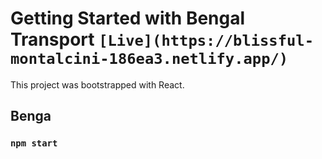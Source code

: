 # Getting Started with Bengal Transport  `[Live](https://blissful-montalcini-186ea3.netlify.app/)`

This project was bootstrapped with React.

## Benga



### `npm start`


